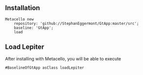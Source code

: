 
## Installation

```st
Metacello new
	repository: 'github://StephanEggermont/GtApp:master/src';
	baseline: 'GtApp';
	load
```

## Load Lepiter

After installing with Metacello, you will be able to execute

```
#BaselineOfGtApp asClass loadLepiter
```
